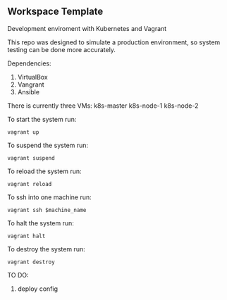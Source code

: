 ## Workspace Template

Development enviroment with Kubernetes and Vagrant

This repo was designed to simulate a production environment, so system testing can be done more accurately.

Dependencies:
1. VirtualBox
2. Vangrant
3. Ansible

There is currently three VMs:
    k8s-master
    k8s-node-1
    k8s-node-2

To start the system run:
    
    vagrant up

To suspend the system run:
    
    vagrant suspend

To reload the system run:
    
    vagrant reload

To ssh into one machine run:
    
    vagrant ssh $machine_name

To halt the system run:
    
    vagrant halt

To destroy the system run:
    
    vagrant destroy


TO DO:
1. deploy config